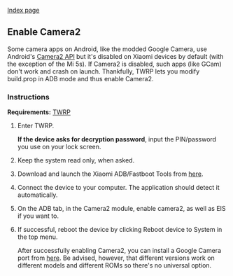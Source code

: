 [Index page](../)

## Enable Camera2

Some camera apps on Android, like the modded Google Camera, use Android's [Camera2 API](https://developer.android.com/reference/android/hardware/camera2/package-summary) but it's disabled on Xiaomi devices by default (with the exception of the Mi 5s). If Camera2 is disabled, such apps (like GCam) don't work and crash on launch. Thankfully, TWRP lets you modify build.prop in ADB mode and thus enable Camera2.

### Instructions

**Requirements:** [TWRP](Flash_TWRP_and_custom_ROMs.md)

1. Enter TWRP.

    **If the device asks for decryption password**, input the PIN/password you use on your lock screen.

2. Keep the system read only, when asked.

3. Download and launch the Xiaomi ADB/Fastboot Tools from [here](Tools_for_Xiaomi_devices.md).

4. Connect the device to your computer. The application should detect it automatically.

5. On the ADB tab, in the Camera2 module, enable camera2, as well as EIS if you want to.

6. If successful, reboot the device by clicking Reboot device to System in the top menu.

    After successfully enabling Camera2, you can install a Google Camera port from [here](https://www.celsoazevedo.com/files/android/google-camera/). Be advised, however, that different versions work on different models and different ROMs so there's no universal option.